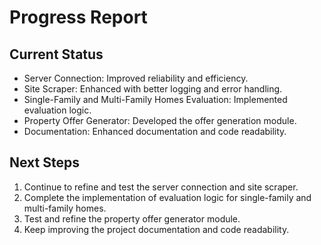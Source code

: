 
# Progress Report

## Current Status
- Server Connection: Improved reliability and efficiency.
- Site Scraper: Enhanced with better logging and error handling.
- Single-Family and Multi-Family Homes Evaluation: Implemented evaluation logic.
- Property Offer Generator: Developed the offer generation module.
- Documentation: Enhanced documentation and code readability.

## Next Steps
1. Continue to refine and test the server connection and site scraper.
2. Complete the implementation of evaluation logic for single-family and multi-family homes.
3. Test and refine the property offer generator module.
4. Keep improving the project documentation and code readability.
